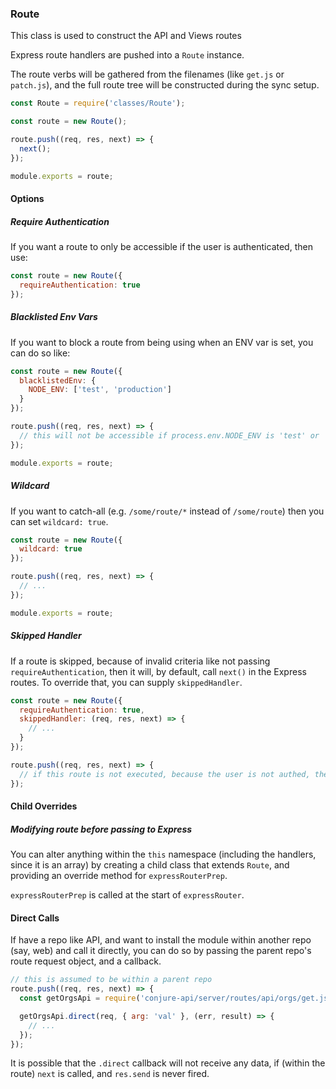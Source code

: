 ### Route

This class is used to construct the API and Views routes

Express route handlers are pushed into a `Route` instance.

The route verbs will be gathered from the filenames (like `get.js` or `patch.js`), and the full route tree will be constructed during the sync setup.

```js
const Route = require('classes/Route');

const route = new Route();

route.push((req, res, next) => {
  next();
});

module.exports = route;
```

#### Options

##### Require Authentication

If you want a route to only be accessible if the user is authenticated, then use:

```js
const route = new Route({
  requireAuthentication: true
});
```

##### Blacklisted Env Vars

If you want to block a route from being using when an ENV var is set, you can do so like:

```js
const route = new Route({
  blacklistedEnv: {
    NODE_ENV: ['test', 'production']
  }
});

route.push((req, res, next) => {
  // this will not be accessible if process.env.NODE_ENV is 'test' or 'production'
});

module.exports = route;
```

##### Wildcard

If you want to catch-all (e.g. `/some/route/*` instead of `/some/route`) then you can set `wildcard: true`.

```js
const route = new Route({
  wildcard: true
});

route.push((req, res, next) => {
  // ...
});

module.exports = route;
```

##### Skipped Handler

If a route is skipped, because of invalid criteria like not passing `requireAuthentication`, then it will, by default, call `next()` in the Express routes. To override that, you can supply `skippedHandler`.

```js
const route = new Route({
  requireAuthentication: true,
  skippedHandler: (req, res, next) => {
    // ...
  }
});

route.push((req, res, next) => {
  // if this route is not executed, because the user is not authed, then `skippedHandler` will be called instead of `next`
});
```

#### Child Overrides

##### Modifying route before passing to Express

You can alter anything within the `this` namespace (including the handlers, since it is an array) by creating a child class that extends `Route`, and providing an override method for `expressRouterPrep`.

`expressRouterPrep` is called at the start of `expressRouter`.

#### Direct Calls

If have a repo like API, and want to install the module within another repo (say, web) and call it directly, you can do so by passing the parent repo's route request object, and a callback.

```js
// this is assumed to be within a parent repo
route.push((req, res, next) => {
  const getOrgsApi = require('conjure-api/server/routes/api/orgs/get.js');

  getOrgsApi.direct(req, { arg: 'val' }, (err, result) => {
    // ...
  });
});
```

It is possible that the `.direct` callback will not receive any data, if (within the route) `next` is called, and `res.send` is never fired.
